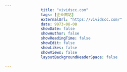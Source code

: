 ---
                title: "vividscc.com"
                tags: [企业网站]
                externalUrl: "https://vividscc.com/"
                date: 9973-08-08
                showDate: false
                showAuthor: false
                showReadingTime: false
                showEdit: false
                showLikes: false
                showViews: false
                layoutBackgroundHeaderSpace: false
                ---

